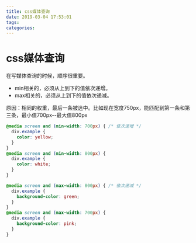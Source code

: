 ```yaml
---
title: css媒体查询
date: 2019-03-04 17:53:01
tags:
categories:
---
```


# css媒体查询

在写媒体查询的时候，顺序很重要。

- min相关的，必须从上到下的值依次递增。
- max相关的，必须从上到下的值依次递减。

原因：相同的权重，最后一条被选中。比如现在宽度750px，能匹配到第一条和第三条，最小值700px--最大值800px

```css
@media screen and (min-width: 700px) { /* 依次递增 */
  div.example {
	color: yellow;
  }
}
@media screen and (min-width: 800px) {
  div.example {
	color: white;
  }
}

@media screen and (max-width: 800px) { /* 依次递减 */
  div.example {
    background-color: green;
  }
}
@media screen and (max-width: 700px) {
  div.example {
	background-color: pink;
  }
}
```